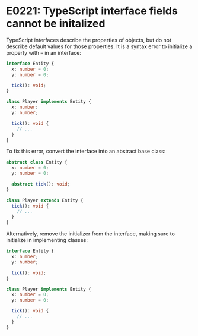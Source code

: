 # E0221: TypeScript interface fields cannot be initalized

TypeScript interfaces describe the properties of objects, but do not describe
default values for those properties. It is a syntax error to initialize a
property with `=` in an interface:

```typescript
interface Entity {
  x: number = 0;
  y: number = 0;

  tick(): void;
}

class Player implements Entity {
  x: number;
  y: number;

  tick(): void {
    // ...
  }
}
```

To fix this error, convert the interface into an abstract base class:

```typescript
abstract class Entity {
  x: number = 0;
  y: number = 0;

  abstract tick(): void;
}

class Player extends Entity {
  tick(): void {
    // ...
  }
}
```

Alternatively, remove the initializer from the interface, making sure to
initialize in implementing classes:

```typescript
interface Entity {
  x: number;
  y: number;

  tick(): void;
}

class Player implements Entity {
  x: number = 0;
  y: number = 0;

  tick(): void {
    // ...
  }
}
```
